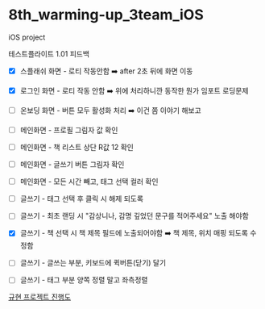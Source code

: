 # 8th_warming-up_3team_iOS
iOS project 



테스트플라이트 1.01 피드백

- [x] 스플래쉬 화면 - 로티 작동안함
  ➡️ after 2초 뒤에 화면 이동
- [x] 로그인 화면 - 로티 작동 안함
  ➡️ 위에 처리하니깐 동작한 뭔가 임포트 로딩문제
- [ ] 온보딩 화면 - 버튼 모두 활성화 처리
  ➡️  이건 쫌 이야기 해보고
- [ ] 메인화면 - 프로필 그림자 값 확인
- [ ] 메인화면 - 책 리스트 상단 R값 12 확인
- [ ] 메인화면 - 글쓰기 버튼 그림자 확인
- [ ] 메인화면 - 모든 시간 빼고, 태그 선택 컬러 확인
- [ ] 글쓰기 - 태그 선택 후 클릭 시 해제 되도록
- [ ] 글쓰기 - 최초 랜딩 시 "감상니나, 감명 깊었던 문구를 적어주세요" 노출 해야함
- [x] 글쓰기 - 책 선택 시 책 제목 필드에 노출되어야함
  ➡️ 책 제목, 위치 매핑 되도록 수정함
- [ ] 글쓰기 - 글쓰는 부분, 키보드에 퀵버튼(닫기) 달기
- [ ] 글쓰기 - 태그 부분 양쪽 정렬 말고 좌측정렬



[규현 프로젝트 진행도](규현.md)